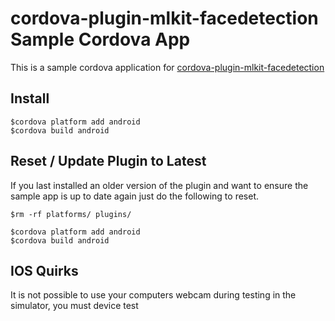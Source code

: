 cordova-plugin-mlkit-facedetection Sample Cordova App
=======================

This is a sample cordova application for <a href="https://github.com/tripodworks-iot/cordova-plugin-mlkit-facedetection">cordova-plugin-mlkit-facedetection</a>

## Install
```
$cordova platform add android
$cordova build android
```

## Reset / Update Plugin to Latest

If you last installed an older version of the plugin and want to ensure the sample app is up to date again just do the following to reset.

```
$rm -rf platforms/ plugins/

$cordova platform add android
$cordova build android
```

## IOS Quirks

It is not possible to use your computers webcam during testing in the simulator, you must device test
